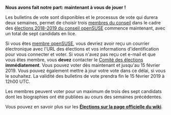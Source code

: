 **Nous avons fait notre part: maintenant à vous de jouer !**

Les bulletins de vote sont disponibles et le processus de vote qui durera deux semaines, permet de choisir trois [membres du conseil](https://fr.opensuse.org/openSUSE:Board) dans le cadre des [élections 2018-2019 du conseil openSUSE](https://en.opensuse.org/openSUSE:Board_election) commence maintenant, avec un total de sept candidats en lice.

Si vous êtes [membre openSUSE](https://en.opensuse.org/openSUSE:Members), vous devriez avoir reçu un courrier électronique avec l'URL des élections et vos informations d'identification pour vous connecter et voter. Si vous n'avez pas reçu cet e-mail et que vous êtes membre, vous **devez** contacter le [Comité des élections](mailto:election-officials@opensuse.org) **immédiatement**. Vous pouvez voter dès maintenant et jusqu'au 15 février 2019. Vous pouvez également mettre à jour votre vote dans ce délai, si vous le souhaitez. La validité des bulletins de vote prendra fin le 15 février 2019 à 12h00 UTC.

Les membres peuvent voter pour un maximum de trois des sept candidats dont les biographies ont été publiées au cours des semaines précédentes.

Vous pouvez en savoir plus sur les [**Élections sur la page officielle du wiki**](Https://fr.opensuse.org/openSUSE:Board_election).
